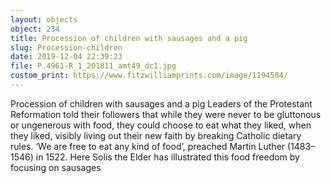```yaml
---
layout: objects
object: 234
title: Procession of children with sausages and a pig
slug: Procession-children
date: 2019-12-04 22:39:23
file: P.4961-R_1_201811_amt49_dc1.jpg
custom_print: https://www.fitzwilliamprints.com/image/1194584/
---
```

Procession of children with sausages and a pig  Leaders of the Protestant Reformation told their followers that while they were never to be gluttonous or ungenerous with food, they could choose to eat what they liked, when they liked, visibly living out their new faith by breaking Catholic dietary rules. ‘We are free to eat any kind of food’, preached Martin Luther (1483–1546) in 1522. Here Solis the Elder  has illustrated this food freedom by focusing  on sausages
